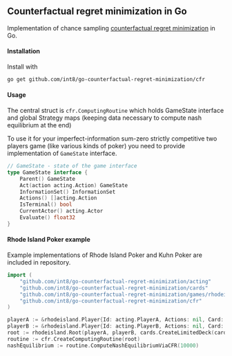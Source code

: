 ## Counterfactual regret minimization in Go  


Implementation of chance sampling [counterfactual regret minimization](https://int8.io/counterfactual-regret-minimization-for-poker-ai/) in Go.

 #### Installation 
 Install with 
 ```bash
 go get github.com/int8/go-counterfactual-regret-minimization/cfr
 ```
 
 
 
#### Usage 

The central struct is ```cfr.ComputingRoutine``` which holds GameState interface and global Strategy maps (keeping data necessary to compute nash equilibrium at the end) 

To use it for your imperfect-information sum-zero strictly competitive two players game (like various kinds of poker) you need to provide implementation of ```GameState``` interface.


```go
// GameState - state of the game interface
type GameState interface {
	Parent() GameState
	Act(action acting.Action) GameState
	InformationSet() InformationSet
	Actions() []acting.Action
	IsTerminal() bool
	CurrentActor() acting.Actor
	Evaluate() float32
}
```

#### Rhode Island Poker example 
Example implementations of Rhode Island Poker and Kuhn Poker are included in repository.

```go 
import (	
	"github.com/int8/go-counterfactual-regret-minimization/acting"
	"github.com/int8/go-counterfactual-regret-minimization/cards"
	"github.com/int8/go-counterfactual-regret-minimization/games/rhodeisland"
	"github.com/int8/go-counterfactual-regret-minimization/cfr"
)

playerA := &rhodeisland.Player{Id: acting.PlayerA, Actions: nil, Card: nil, Stack: 1000.}
playerB := &rhodeisland.Player{Id: acting.PlayerB, Actions: nil, Card: nil, Stack: 1000.}
root := rhodeisland.Root(playerA, playerB, cards.CreateLimitedDeck(cards.C10, true))
routine := cfr.CreateComputingRoutine(root)
nashEquilibrium := routine.ComputeNashEquilibriumViaCFR(10000)
```